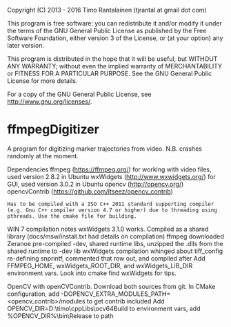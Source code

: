 Copyright (C) 2013 - 2016  Timo Rantalainen (tjrantal at gmail dot com)

This program is free software: you can redistribute it and/or modify
it under the terms of the GNU General Public License as published by
the Free Software Foundation, either version 3 of the License, or
(at your option) any later version.

This program is distributed in the hope that it will be useful,
but WITHOUT ANY WARRANTY; without even the implied warranty of
MERCHANTABILITY or FITNESS FOR A PARTICULAR PURPOSE.  See the
GNU General Public License for more details.

For a copy of the GNU General Public License, see <http://www.gnu.org/licenses/>.


ffmpegDigitizer
===============

A program for digitizing marker trajectories from video. N.B. crashes randomly at the moment.

Dependencies
	ffmpeg (https://ffmpeg.org/)					for working with video files, used version 2.8.2 in Ubuntu
	wxWidgets (http://www.wxwidgets.org/)		for GUI, used version 3.0.2 in Ubuntu
	opencv	(http://opencv.org/)
	opencvContrib (https://github.com/Itseez/opencv_contrib)
	
	Has to be compiled with a ISO C++ 2011 standard supporting compiler (e.g. Gnu C++ compiler version 4.7 or higher) due to threading using pthreads. Use the cmake file for building.

WIN 7 compilation notes
wxWidgets 3.1.0 works. Compiled as a shared library (docs/msw/install.txt had details on compilation)
ffmpeg	downloaded Zeranoe pre-compiled -dev, shared runtime libs, unzipped the .dlls from the shared runtime to -dev lib
wxWidgets compilation whinged about tiff_config re-defining snprintf, commented that row out, and compiled after
Add FFMPEG_HOME, wxWidgets_ROOT_DIR, and wxWidgets_LIB_DIR environment vars. Look into cmake find wxWidgets for tips.

OpenCV with openCVContrib. Download both sources from git. In CMake configuration, add -DOPENCV_EXTRA_MODULES_PATH=<opencv_contrib>/modules to get contrib included
Add OPENCV_DIR=D:\timo\cppLibs\ocv64Build to environment vars, add %OPENCV_DIR%\bin\Release to path
